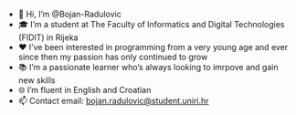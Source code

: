 - 👋 Hi, I’m @Bojan-Radulovic
- 🎓 I’m a student at The Faculty of Informatics and Digital Technologies (FIDIT) in Rijeka
- ❤️ I’ve been interested in programming from a very young age and ever since then my passion has only continued to grow
- 📚 I’m a passionate learner who’s always looking to imrpove and gain new skills
- 🌐 I’m fluent in English and Croatian
- 📫 Contact email: bojan.radulovic@student.uniri.hr

<!---
Bojan-Radulovic/Bojan-Radulovic is a ✨ special ✨ repository because its `README.md` (this file) appears on your GitHub profile.
You can click the Preview link to take a look at your changes.
--->
